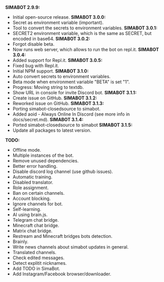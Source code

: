 **SIMABOT 2.9.9:**
- Initial open-source release.
**SIMABOT 3.0.0:**
- Secret as environment variable (important).
- Tool to convert the secrets to environment variables.
**SIMABOT 3.0.1:**
- SECRET2 environment variable, which is the same as SECRET, but encoded in base64.
**SIMABOT 3.0.2:**
- Forgot disable beta.
- Now runs web server, which allows to run the bot on repl.it.
**SIMABOT 3.0.4:**
- Added support for Repl.it.
**SIMABOT 3.0.5:**
- Fixed bug with Repl.it.
- Initial NPM support.
**SIMABOT 3.1.0:**
- Auto convert secrets to environment variables.
- Beta mode when environment variable "BETA" is set "1".
- Progress: Moving string to textdb.
- Show URL in console for invite Discord bot.
**SIMABOT 3.1.1:**
- Create issue on GitHub.
**SIMABOT 3.1.2:**
- Reworked issue on GitHub.
**SIMABOT 3.1.3:**
- Porting simabot-closedsource to simabot.
- Added aoid - Always Online In Discord (see more info in docs/secret.md).
**SIMABOT 3.1.4:**
- Ported simabot-closedsource to simabot
**SIMABOT 3.1.5:**
- Update all packages to latest version.

**TODO:**
- Offline mode.
- Multiple instances of the bot.
- Remove unused dependencies.
- Better error handling.
- Disable discord log channel (use github issues).
- Automatic training.
- Disabled translator.
- Role assignment.
- Ban on certain channels.
- Account blocking.
- Ignore channels for bot.
- Self-learning.
- AI using brain.js.
- Telegram chat bridge.
- Minecraft chat bridge.
- Matrix chat bridge.
- Restream and Minecraft bridges bots detection.
- Brainly.
- Write news channels about simabot updates in general.
- Translated channels.
- Check edited messages.
- Detect explitit nicknames.
- Add TODO in SimaBot.
- Add Instagram/Facebook browser/downloader.